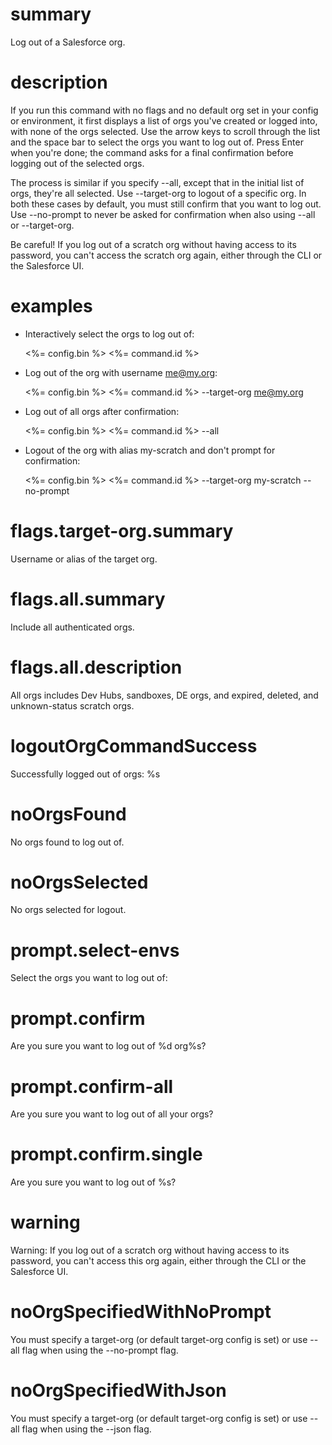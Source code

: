 # summary

Log out of a Salesforce org.

# description

If you run this command with no flags and no default org set in your config or environment, it first displays a list of orgs you've created or logged into, with none of the orgs selected. Use the arrow keys to scroll through the list and the space bar to select the orgs you want to log out of. Press Enter when you're done; the command asks for a final confirmation before logging out of the selected orgs.

The process is similar if you specify --all, except that in the initial list of orgs, they're all selected. Use --target-org to logout of a specific org. In both these cases by default, you must still confirm that you want to log out. Use --no-prompt to never be asked for confirmation when also using --all or --target-org.

Be careful! If you log out of a scratch org without having access to its password, you can't access the scratch org again, either through the CLI or the Salesforce UI.

# examples

- Interactively select the orgs to log out of:

  <%= config.bin %> <%= command.id %>

- Log out of the org with username me@my.org:

  <%= config.bin %> <%= command.id %> --target-org me@my.org

- Log out of all orgs after confirmation:

  <%= config.bin %> <%= command.id %> --all

- Logout of the org with alias my-scratch and don't prompt for confirmation:

  <%= config.bin %> <%= command.id %> --target-org my-scratch --no-prompt

# flags.target-org.summary

Username or alias of the target org.

# flags.all.summary

Include all authenticated orgs.

# flags.all.description

All orgs includes Dev Hubs, sandboxes, DE orgs, and expired, deleted, and unknown-status scratch orgs.

# logoutOrgCommandSuccess

Successfully logged out of orgs: %s

# noOrgsFound

No orgs found to log out of.

# noOrgsSelected

No orgs selected for logout.

# prompt.select-envs

Select the orgs you want to log out of:

# prompt.confirm

Are you sure you want to log out of %d org%s?

# prompt.confirm-all

Are you sure you want to log out of all your orgs?

# prompt.confirm.single

Are you sure you want to log out of %s?

# warning

Warning: If you log out of a scratch org without having access to its password, you can't access this org again, either through the CLI or the Salesforce UI.

# noOrgSpecifiedWithNoPrompt

You must specify a target-org (or default target-org config is set) or use --all flag when using the --no-prompt flag.

# noOrgSpecifiedWithJson

You must specify a target-org (or default target-org config is set) or use --all flag when using the --json flag.
